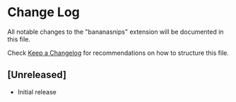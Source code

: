 # Change Log

All notable changes to the "bananasnips" extension will be documented in this file.

Check [Keep a Changelog](http://keepachangelog.com/) for recommendations on how to structure this file.

## [Unreleased]

- Initial release